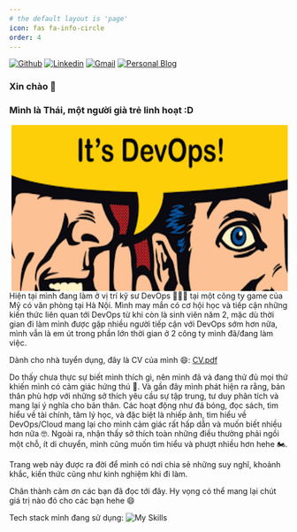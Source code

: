 ```yaml
---
# the default layout is 'page'
icon: fas fa-info-circle
order: 4
---
```


[![Github](https://img.shields.io/badge/-Github-000?style=flat&logo=Github&logoColor=white)](https://github.com/thai-nm)
[![Linkedin](https://img.shields.io/badge/-LinkedIn-blue?style=flat&logo=Linkedin&logoColor=white)](https://www.linkedin.com/in/thai-nm)
[![Gmail](https://img.shields.io/badge/-Gmail-c14438?style=flat&logo=Gmail&logoColor=white)](mailto:thainm.uet@gmail.com)
[![Personal Blog](https://img.shields.io/badge/Personal%20Blog-purple)](https://blog.thainm.me)

### Xin chào 👋 
### Mình là Thái, một người già trẻ linh hoạt :D 

<img align="right" alt="img" src="assets/img/its-devops.png" width="500px" height="300px" />

Hiện tại mình đang làm ở vị trí kỹ sư DevOps 🧑🏻‍💻 tại một công ty game của Mỹ có văn phòng tại Hà Nội. Mình may mắn có cơ hội học và tiếp cận những kiến thức liên quan tới DevOps từ khi còn là sinh viên năm 2, mặc dù thời gian đi làm mình được gặp nhiều người tiếp cận với DevOps sớm hơn nữa, mình vẫn là em út trong phần lớn thời gian ở 2 công ty mình đã/đang làm việc.

Dành cho nhà tuyển dụng, đây là CV của mình 😄: [CV.pdf](../assets/misc/my-cv.pdf)

Do thấy chưa thực sự biết mình thích gì, nên mình đã và đang thử đủ mọi thứ khiến mình có cảm giác hứng thú 🤣. Và gần đây mình phát hiện ra rằng, bản thân phù hợp với những sở thích yêu cầu sự tập trung, tư duy phân tích và mang lại ý nghĩa cho bản thân. Các hoạt động như đá bóng, đọc sách, tìm hiểu về tài chính, tâm lý học, và đặc biệt là nhiếp ảnh, tìm hiểu về DevOps/Cloud mang lại cho mình cảm giác rất hấp dẫn và muốn biết nhiều hơn nữa 🤓. Ngoài ra, nhận thấy sở thích toàn những điều thường phải ngồi một chỗ, ít di chuyển, mình cũng muốn tìm hiểu và phượt nhiều hơn hehe 🏍️.

Trang web này được ra đời để mình có nơi chia sẻ những suy nghĩ, khoảnh khắc, kiến thức cũng như kinh nghiệm khi đi làm.

Chân thành cảm ơn các bạn đã đọc tới đây. Hy vọng có thể mang lại chút giá trị nào đó cho các bạn hehe 😄

Tech stack mình đang sử dụng:
![My Skills](https://go-skill-icons.vercel.app/api/icons?i=gcp,azure,cloudflare,kubernetes,docker,podman,wsl,linux,prometheus,grafana,datadog,elasticsearch,ansible,terraform,git,argocd,azuredevops,jenkins,githubactions,gitlab,nginx,django,python,go,javascript,bash,powershell,helm,mongodb,postgresql&titles=true)
